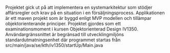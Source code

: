 Projektet gick ut på att implementera en systemarkitektur som stödjer affärsregler och krav på en situation i en försäljningsprocess. Applikationen är ett maven projekt som är byggd enligt MVP modellen och tillämpar objektorienterande principer. Projektet gjordes som ett examinationsmoment i kursen Objektorienterad Design IV1350. Användargränssnittet är begränsad till utvecklingmiljöns standardutmatningsenhet där programmet startas från src/main/java/se/kth/iv1350/startUp/Main.java


